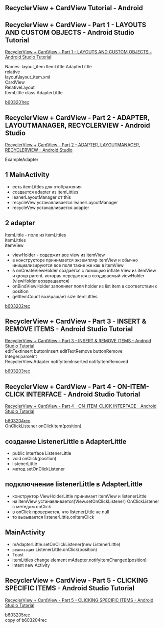 ## RecyclerView + CardView Tutorial - Android
## RecyclerView + CardView - Part 1 - LAYOUTS AND CUSTOM OBJECTS - Android Studio Tutorial
[RecyclerView + CardView - Part 1 - LAYOUTS AND CUSTOM OBJECTS - Android Studio Tutorial](https://www.youtube.com/watch?v=Nw9JF55LDzE&list=PLrnPJCHvNZuBtTYUuc5Pyo4V7xZ2HNtf4)  
  
Names: layout_item ItemLittle AdapterLittle    
relative  
layout\layout_item.xml  
CardView  
RelativeLayout  
ItemLittle
class AdapterLittle    
  
  
[b603201rec](b6034code.md)  
## RecyclerView + CardView - Part 2 - ADAPTER, LAYOUTMANAGER, RECYCLERVIEW - Android Studio
[RecyclerView + CardView - Part 2 - ADAPTER, LAYOUTMANAGER, RECYCLERVIEW - Android Studio](https://www.youtube.com/watch?v=17NbUcEts9c&list=PLrnPJCHvNZuBtTYUuc5Pyo4V7xZ2HNtf4&index=2)  
  

ExampleAdapter  
## 1 MainActivity
- есть itemLittles для отображения
- создается adapter из itemLittles
- leanerLayoutManager от this
- recycleVew устанавливается leanerLayoutManager
- recycleVew устанавливается adapter  
## 2 adapter  
ItemLittle - поле из itemLittles  
itemLittles  
itemView  
- viewHolder - содержит все view из itemView
- в конструкторе принимается экземпляр itemView и обычно инициализируются все поля такие же как в itemView
- в onCreateViewHolder создается c помощью inflate View из itemView и group parent, которая передается в создаваемый viewHolder  
(viewHolder возвращается)
- onBindViewHolder заполняет поля holder из list item в соответствии с position
- getItemCount возвращает size itemLittles  
  
[b603202rec](b6034code.md)  
## RecyclerView + CardView - Part 3 - INSERT & REMOVE ITEMS - Android Studio Tutorial
[RecyclerView + CardView - Part 3 - INSERT & REMOVE ITEMS - Android Studio Tutorial](https://www.youtube.com/watch?v=kaf2dCd8Zfs&list=PLrnPJCHvNZuBtTYUuc5Pyo4V7xZ2HNtf4&index=3)  
editTextInsert buttonInsert editTextRemove buttonRemove  
Integer.parseInt  
RecyclerView.Adapter notifyItemInserted notifyItemRemoved  

[b603203rec](b6034code.md)  
## RecyclerView + CardView - Part 4 - ON-ITEM-CLICK INTERFACE - Android Studio Tutorial
[RecyclerView + CardView - Part 4 - ON-ITEM-CLICK INTERFACE - Android Studio Tutorial](https://www.youtube.com/watch?v=bhhs4bwYyhc&list=PLrnPJCHvNZuBtTYUuc5Pyo4V7xZ2HNtf4&index=4)  
  
[b603204rec](b6034code.md)  
OnClickListener onClickItem(position)  
## создание ListenerLittle в AdapterLittle
- public interface ListenerLittle
- void onClick(position)
- listenerLittle
- метод setOnClickListener
## подключнение listenerLittle в AdapterLittle
- конструктор ViewHolderLittle принимает itemView и listenerLittle
- на itemView устанавливается(View.setOnClickListener) OnClickListener c метедом onClick
- в onClick проверяется, что listenerLittle не null
- то вызывается listenerLittle.onItemClick  
## MainActivity
- mAdapterLittle.setOnClickListener(new ListenerLittle)
- `реализация` ListenerLittle.onClick(position) 
 - Toast 
 - itemLittles change element mAdapter.notifyItemChanged(position)
 - intent new Activity

## RecyclerView + CardView - Part 5 - CLICKING SPECIFIC ITEMS - Android Studio Tutorial
[RecyclerView + CardView - Part 5 - CLICKING SPECIFIC ITEMS - Android Studio Tutorial](https://www.youtube.com/watch?v=HMjI7cLsyfw&list=PLrnPJCHvNZuBtTYUuc5Pyo4V7xZ2HNtf4&index=5)  
  
[b603205rec](b6034code.md)  
copy of b603204rec